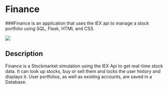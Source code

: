 # Finance
###Finance is an application that uses the IEX api to manage a stock portfolio using SQL, Flask, HTML and CSS.

![](/static/finance.gif)

## Description
Finance is a Stockmarket simulation using the IEX Api to get real-time stock data.
It can look up stocks, buy or sell them and locks the user history and displays it.
User portfolios, as well as existing accounts, are saved in a Database.
